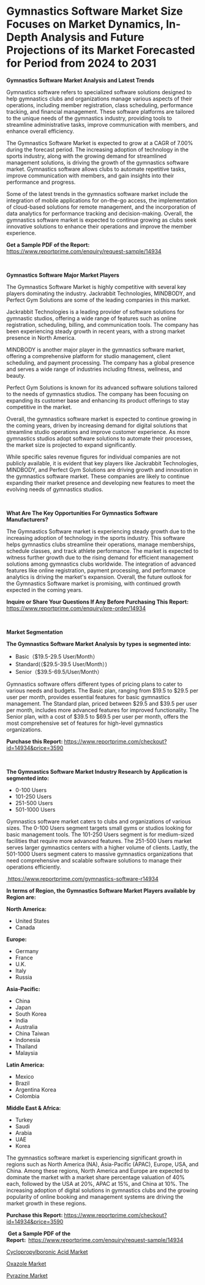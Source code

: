 <p><h1>Gymnastics Software Market Size Focuses on Market Dynamics, In-Depth Analysis and Future Projections of its Market Forecasted for Period from 2024 to 2031</h1></p><p><strong>Gymnastics Software Market Analysis and Latest Trends</strong></p>
<p><p>Gymnastics software refers to specialized software solutions designed to help gymnastics clubs and organizations manage various aspects of their operations, including member registration, class scheduling, performance tracking, and financial management. These software platforms are tailored to the unique needs of the gymnastics industry, providing tools to streamline administrative tasks, improve communication with members, and enhance overall efficiency.</p><p>The Gymnastics Software Market is expected to grow at a CAGR of 7.00% during the forecast period. The increasing adoption of technology in the sports industry, along with the growing demand for streamlined management solutions, is driving the growth of the gymnastics software market. Gymnastics software allows clubs to automate repetitive tasks, improve communication with members, and gain insights into their performance and progress.</p><p>Some of the latest trends in the gymnastics software market include the integration of mobile applications for on-the-go access, the implementation of cloud-based solutions for remote management, and the incorporation of data analytics for performance tracking and decision-making. Overall, the gymnastics software market is expected to continue growing as clubs seek innovative solutions to enhance their operations and improve the member experience.</p></p>
<p><strong>Get a Sample PDF of the Report:&nbsp;</strong> <a href="https://www.reportprime.com/enquiry/request-sample/14934">https://www.reportprime.com/enquiry/request-sample/14934</a></p>
<p>&nbsp;</p>
<p><strong>Gymnastics Software Major Market Players</strong></p>
<p><p>The Gymnastics Software Market is highly competitive with several key players dominating the industry. Jackrabbit Technologies, MINDBODY, and Perfect Gym Solutions are some of the leading companies in this market.</p><p>Jackrabbit Technologies is a leading provider of software solutions for gymnastic studios, offering a wide range of features such as online registration, scheduling, billing, and communication tools. The company has been experiencing steady growth in recent years, with a strong market presence in North America.</p><p>MINDBODY is another major player in the gymnastics software market, offering a comprehensive platform for studio management, client scheduling, and payment processing. The company has a global presence and serves a wide range of industries including fitness, wellness, and beauty.</p><p>Perfect Gym Solutions is known for its advanced software solutions tailored to the needs of gymnastics studios. The company has been focusing on expanding its customer base and enhancing its product offerings to stay competitive in the market.</p><p>Overall, the gymnastics software market is expected to continue growing in the coming years, driven by increasing demand for digital solutions that streamline studio operations and improve customer experience. As more gymnastics studios adopt software solutions to automate their processes, the market size is projected to expand significantly.</p><p>While specific sales revenue figures for individual companies are not publicly available, it is evident that key players like Jackrabbit Technologies, MINDBODY, and Perfect Gym Solutions are driving growth and innovation in the gymnastics software market. These companies are likely to continue expanding their market presence and developing new features to meet the evolving needs of gymnastics studios.</p></p>
<p>&nbsp;</p>
<p><strong>What Are The Key Opportunities For Gymnastics Software Manufacturers?</strong></p>
<p><p>The Gymnastics Software market is experiencing steady growth due to the increasing adoption of technology in the sports industry. This software helps gymnastics clubs streamline their operations, manage memberships, schedule classes, and track athlete performance. The market is expected to witness further growth due to the rising demand for efficient management solutions among gymnastics clubs worldwide. The integration of advanced features like online registration, payment processing, and performance analytics is driving the market's expansion. Overall, the future outlook for the Gymnastics Software market is promising, with continued growth expected in the coming years.</p></p>
<p><strong>Inquire or Share Your Questions If Any Before Purchasing This Report:</strong> <a href="https://www.reportprime.com/enquiry/pre-order/14934">https://www.reportprime.com/enquiry/pre-order/14934</a></p>
<p>&nbsp;</p>
<p><strong>Market Segmentation</strong></p>
<p><strong>The Gymnastics Software Market Analysis by types is segmented into:</strong></p>
<p><ul><li>Basic（$19.5-29.5 User/Month）</li><li>Standard(（$29.5-39.5 User/Month）)</li><li>Senior（$39.5-69.5/User/Month）</li></ul></p>
<p><p>Gymnastics software offers different types of pricing plans to cater to various needs and budgets. The Basic plan, ranging from $19.5 to $29.5 per user per month, provides essential features for basic gymnastics management. The Standard plan, priced between $29.5 and $39.5 per user per month, includes more advanced features for improved functionality. The Senior plan, with a cost of $39.5 to $69.5 per user per month, offers the most comprehensive set of features for high-level gymnastics organizations.</p></p>
<p><strong>Purchase this Report:&nbsp;</strong><a href="https://www.reportprime.com/checkout?id=14934&price=3590">https://www.reportprime.com/checkout?id=14934&price=3590</a></p>
<p>&nbsp;</p>
<p><strong>The Gymnastics Software Market Industry Research by Application is segmented into:</strong></p>
<p><ul><li>0-100 Users</li><li>101-250 Users</li><li>251-500 Users</li><li>501-1000 Users</li></ul></p>
<p><p>Gymnastics software market caters to clubs and organizations of various sizes. The 0-100 Users segment targets small gyms or studios looking for basic management tools. The 101-250 Users segment is for medium-sized facilities that require more advanced features. The 251-500 Users market serves larger gymnastics centers with a higher volume of clients. Lastly, the 501-1000 Users segment caters to massive gymnastics organizations that need comprehensive and scalable software solutions to manage their operations efficiently.</p></p>
<p><a href="https://www.reportprime.com/gymnastics-software-r14934">&nbsp;https://www.reportprime.com/gymnastics-software-r14934</a></p>
<p><strong>In terms of Region, the Gymnastics Software Market Players available by Region are:</strong></p>
<p>
    <p> <strong> North America: </strong>
        <ul>
            <li>United States</li>
            <li>Canada</li>
        </ul>
        </p> 
    <p> <strong> Europe: </strong>
        <ul>
            <li>Germany</li>
            <li>France</li>
            <li>U.K.</li>
            <li>Italy</li>
            <li>Russia</li>
        </ul>
        </p> 
    <p> <strong> Asia-Pacific: </strong>
        <ul>
            <li>China</li>
            <li>Japan</li>
            <li>South Korea</li>
            <li>India</li>
            <li>Australia</li>
            <li>China Taiwan</li>
            <li>Indonesia</li>
            <li>Thailand</li>
            <li>Malaysia</li>
        </ul>
        </p> 
    <p> <strong> Latin America: </strong>
        <ul>
            <li>Mexico</li>
            <li>Brazil</li>
            <li>Argentina Korea</li>
            <li>Colombia</li>
        </ul>
        </p> 
    <p> <strong> Middle East & Africa: </strong>
        <ul>
            <li>Turkey</li>
            <li>Saudi</li>
            <li>Arabia</li>
            <li>UAE</li>
            <li>Korea</li>
        </ul>
    </p>
    </p>
<p><p>The gymnastics software market is experiencing significant growth in regions such as North America (NA), Asia-Pacific (APAC), Europe, USA, and China. Among these regions, North America and Europe are expected to dominate the market with a market share percentage valuation of 40% each, followed by the USA at 20%, APAC at 15%, and China at 10%. The increasing adoption of digital solutions in gymnastics clubs and the growing popularity of online booking and management systems are driving the market growth in these regions.</p></p>
<p><strong>Purchase this Report: </strong><a href="https://www.reportprime.com/checkout?id=14934&price=3590">https://www.reportprime.com/checkout?id=14934&price=3590</a></p>
<p>&nbsp;<strong>Get a Sample PDF of the Report:&nbsp;&nbsp;</strong><a href="https://www.reportprime.com/enquiry/request-sample/14934">https://www.reportprime.com/enquiry/request-sample/14934</a></p>
<p><strong></strong></p>
<p><p><a href="https://www.linkedin.com/pulse/insights-cyclopropylboronic-acid-market-size-analysing-share-76dae?trackingId=4xuZYCFPa%2FWIZx%2FSY%2FHKvw%3D%3D">Cyclopropylboronic Acid Market</a></p><p><a href="https://www.linkedin.com/pulse/oxazole-market-size-2024-2031-global-industrial-analysis-key-iosde?trackingId=HveLQDnkwvKL2L8QwAFCFA%3D%3D">Oxazole Market</a></p><p><a href="https://www.linkedin.com/pulse/pyrazine-market-insights-players-forecast-till-2031-77wae?trackingId=M4jjjJ2JaIfrj9gK5blM7g%3D%3D">Pyrazine Market</a></p></p>